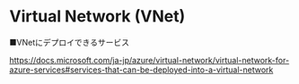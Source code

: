 # Virtual Network (VNet)


■VNetにデプロイできるサービス

https://docs.microsoft.com/ja-jp/azure/virtual-network/virtual-network-for-azure-services#services-that-can-be-deployed-into-a-virtual-network
